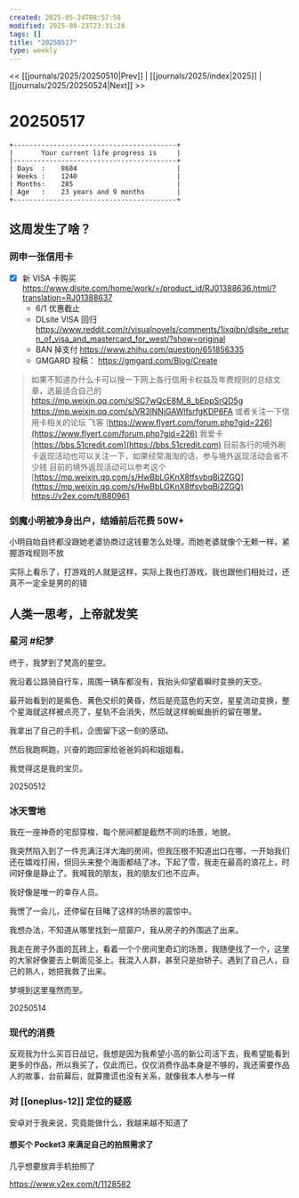 ```yaml
---
created: 2025-05-24T08:57:58
modified: 2025-08-23T23:31:28
tags: []
title: "20250517"
type: weekly
---
```


<< [[journals/2025/20250510|Prev]] | [[journals/2025/index|2025]] | [[journals/2025/20250524|Next]] >>

# 20250517

```shell
+-----------------------------------------+
|       Your current life progress is     |
|-----------------------------------------+
| Days  :    8684                         |
| Weeks :    1240                         |
| Months:    285                          |
| Age   :    23 years and 9 months        |
+-----------------------------------------+
```

## 这周发生了啥？

### 网申一张信用卡

- [x] 新 VISA 卡购买 https://www.dlsite.com/home/work/=/product_id/RJ01388636.html/?translation=RJ01388637
    - 6/1 优惠截止
    - DLsite VISA 回归 https://www.reddit.com/r/visualnovels/comments/1ixqibn/dlsite_return_of_visa_and_mastercard_for_west/?show=original
    - BAN 掉支付 https://www.zhihu.com/question/651856335
    - GMGARD 投稿： https://gmgard.com/Blog/Create

> 如果不知道办什么卡可以搜一下网上各行信用卡权益及年费规则的总结文章，选最适合自己的
> https://mp.weixin.qq.com/s/SC7wQcE8M_8_bEppSrQD5g
> https://mp.weixin.qq.com/s/VR3lNNjGAWlfsrfgKDP6FA
> 或者关注一下信用卡相关的论坛
> 飞客 [https://www.flyert.com/forum.php?gid=226](https://www.flyert.com/forum.php?gid=226)
> 我爱卡 [https://bbs.51credit.com](https://bbs.51credit.com)
> 目前各行的境外刷卡返现活动也可以关注一下，如果经常海淘的话，参与境外返现活动会省不少钱
> 目前的境外返现活动可以参考这个
> [https://mp.weixin.qq.com/s/HwBbLGKnX8tfsvbqBi2ZGQ](https://mp.weixin.qq.com/s/HwBbLGKnX8tfsvbqBi2ZGQ)
> https://v2ex.com/t/880961

### 剑魔小明被净身出户，结婚前后花费 50W+

小明自始自终都没跟她老婆协商过这钱要怎么处理，而她老婆就像个无赖一样，紧握游戏规则不放

实际上看乐了，打游戏的人就是这样，实际上我也打游戏，我也跟他们相处过，还真不一定全是男的的错

## 人类一思考，上帝就发笑

### 星河 #纪梦

终于，我梦到了梵高的星空。

我沿着公路骑自行车，周围一辆车都没有，我抬头仰望着瞬时变换的天空。

最开始看到的是紫色、黄色交织的黄昏，然后是亮蓝色的天空，星星流动变换，整个星海就这样被点亮了，星轨不会消失，然后就这样蜿蜒曲折的留在哪里。

我拿出了自己的手机，企图留下这一刻的感动。

然后我跑啊跑，兴奋的跑回家给爸爸妈妈和姐姐看。

我觉得这是我的宝贝。

20250512

### 冰天雪地

我在一座神奇的宅邸穿梭，每个房间都是截然不同的场景，地貌。

我突然陷入到了一件充满汪洋大海的房间，但我压根不知道出口在哪，一开始我们还在嬉戏打闹，但回头来整个海面都结了冰，下起了雪，我走在最高的浪花上，时间好像是静止了。我喊我的朋友，我的朋友们也不应声。

我好像是唯一的幸存人员。

我愣了一会儿，还停留在目睹了这样的场景的震惊中。

我想办法，不知道从哪里找到一扇窗户，我从房子的外围逃了出来。

我走在房子外面的瓦砖上，看着一个个房间里奇幻的场景，我随便找了一个，这里的大家好像要去上朝面见圣上。我混入人群，甚至只是抬轿子。遇到了自己人，自己的熟人，她把我救了出来。

梦境到这里戛然而至。

20250514

### 现代的消费

反观我为什么买百日战记，我想是因为我希望小高的新公司活下去，我希望能看到更多的作品，所以我买了，仅此而已，仅仅消费作品本身是不够的，我还需要作品人的故事，台前幕后，就算撒谎也没有关系，就像我本人参与一样

### 对 [[oneplus-12]] 定位的疑惑

安卓对于我来说，究竟能做什么，我越来越不知道了

#### 想买个 Pocket3 来满足自己的拍照需求了

几乎想要放弃手机拍照了

https://www.v2ex.com/t/1128582
